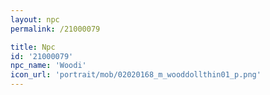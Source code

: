 ```yaml
---
layout: npc
permalink: /21000079

title: Npc
id: '21000079'
npc_name: 'Woodi'
icon_url: 'portrait/mob/02020168_m_wooddollthin01_p.png'
---
```

